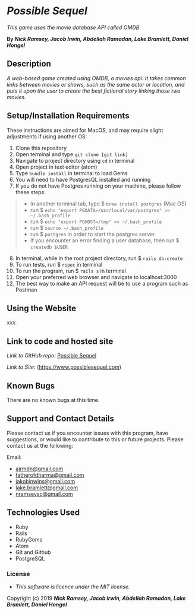 # _Possible Sequel_


 _This game uses the movie database API called OMDB._

 **By _Nick Ramsey, Jacob Irwin, Abdellah Ramadan, Lake Bramlett, Daniel Hongel_**

## Description

_A web-based game created using OMDB, a movies api. It takes common links between movies or shows, such as the same actor or location, and puts it upon the user to create the best fictional story linking those two movies._

## Setup/Installation Requirements

 These instructions are aimed for MacOS, and may require slight adjustments if using another OS:
1. Clone this repository
2. Open terminal and type `git clone [git link]`
3. Navigate to project directory using `cd` in terminal
4. Open project in text editor (atom)
5. Type `bundle install` in terminal to load Gems
6. You will need to have PostgresQL installed and running
7. If you do not have Postgres running on your machine, please follow these steps:
 > - In another terminal tab, type $ `brew install postgres` (Mac OS)
 > - run $ `echo "export PGDATA=/usr/local/var/postgres" >> ~/.bash_profile`
 > - run $ `echo "export PGHOST=/tmp" >> ~/.bash_profile`
 > - run $ `source ~/.bash_profile`
 > - run $ `postgres` in order to start the postgres server
 > - If you encounter an error finding a user database, then run $ `createdb $USER`
8. In terminal, while in the root project directory, run $ `rails db:create`
9. To run tests, run $ `rspec` in terminal
10. To run the program, run $ `rails s` in terminal
11. Open your preferred web browser and navigate to localhost:3000
12. The best way to make an API request will be to use a program such as Postman

## Using the Website

_xxx._

## Link to code and hosted site

_Link to GitHub repo:_
[Possible Sequel](https://github.com/jIrwinCline/possible-sequel.git)

_Link to Site:_
(https://www.possiblesequel.com)

## Known Bugs

There are no known bugs at this time.

## Support and Contact Details

Please contact us if you encounter issues with this program, have suggestions, or would like to contribute to this or future projects. Please contact us at the following:

Email:
- ajrmdn@gmail.com
- fatherofdharma@gmail.com
- jakobinwins@gmail.com
- lake.bramlett@gmail.com
- nramseysc@gmail.com

## Technologies Used

* Ruby
* Rails
* RubyGems
* Atom
* Git and Github
* PostgreSQL

### License

* _This software is licence under the MIT license._

Copyright (c) 2019 **_Nick Ramsey, Jacob Irwin, Abdellah Ramadan, Lake Bramlett, Daniel Hongel_**
